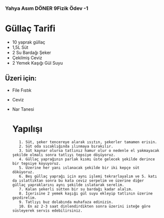 ### Yahya Asım DÖNER 9Fizik Ödev -1


# Güllaç Tarifi

* 10 yaprak güllaç
* 1,5L Süt
* 2 Su Bardağı Şeker
* Çekilmiş Ceviz
* 2 Yemek Kaşığı Gül Suyu
## Üzeri için:

* File Fıstık
* Ceviz
* Nar Tanesi

    # Yapılışı
         1. Süt, şeker tencereye alarak ısıtın, şekerler tamamen erisin.
         2. Süt oda sıcaklığında ılınmaya bırakılır.
         3. Süt kaynar olursa tatlınız hamur olur o nedenle el yakmayacak şekilde olmalı sonra tatlıyı tepsiye döşüyoruz.
         4. Güllaç yaprağının parlak kısmı üste gelecek şekilde derince bir tepsiye koyuyoruz.
         5. Üzerine her yanı ıslanacak şekilde bir iki kepçe süt döküyoruz.
         6. Beş güllaç yaprağı için aynı işlemi tekrarlayalım ve 5. katı da ıslattıktan sonra bu kata ceviz serpelim ve üzerine diğer              güllaç yapraklarını aynı şekilde ıslatarak serelim.
         7. Kalan şekerli sütten bir su bardağı kadar alalım.
         8. İçerisine 2 yemek kaşığı gül suyu ekleyip tatlının üzerine gezdirelim.
         9. Tatlıyı buz dolabında muhafaza edinizin.
         10. En az 2-3 saat dinlendirdikten sonra üzerini isteğe göre süsleyerek servis edebilirsiniz.



